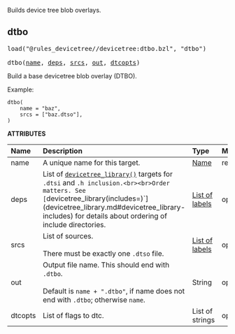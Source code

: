<!-- Generated with Stardoc: http://skydoc.bazel.build -->

Builds device tree blob overlays.

<a id="dtbo"></a>

## dtbo

<pre>
load("@rules_devicetree//devicetree:dtbo.bzl", "dtbo")

dtbo(<a href="#dtbo-name">name</a>, <a href="#dtbo-deps">deps</a>, <a href="#dtbo-srcs">srcs</a>, <a href="#dtbo-out">out</a>, <a href="#dtbo-dtcopts">dtcopts</a>)
</pre>

Build a base devicetree blob overlay (DTBO).

Example:

```starlark
dtbo(
    name = "baz",
    srcs = ["baz.dtso"],
)
```

**ATTRIBUTES**


| Name  | Description | Type | Mandatory | Default |
| :------------- | :------------- | :------------- | :------------- | :------------- |
| <a id="dtbo-name"></a>name |  A unique name for this target.   | <a href="https://bazel.build/concepts/labels#target-names">Name</a> | required |  |
| <a id="dtbo-deps"></a>deps |  List of [`devicetree_library()`](devicetree_library.md#devicetree_library) targets for `.dtsi` and `.h inclusion.<br><br>Order matters. See [`devicetree_library(includes=)`](devicetree_library.md#devicetree_library-includes) for details about ordering of include directories.   | <a href="https://bazel.build/concepts/labels">List of labels</a> | optional |  `[]`  |
| <a id="dtbo-srcs"></a>srcs |  List of sources.<br><br>There must be exactly one `.dtso` file.   | <a href="https://bazel.build/concepts/labels">List of labels</a> | optional |  `[]`  |
| <a id="dtbo-out"></a>out |  Output file name. This should end with `.dtbo`.<br><br>Default is `name + ".dtbo"`, if name does not end with `.dtbo`; otherwise `name`.   | String | optional |  `""`  |
| <a id="dtbo-dtcopts"></a>dtcopts |  List of flags to dtc.   | List of strings | optional |  `[]`  |


